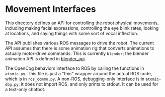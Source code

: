 
Movement Interfaces
===================

This directory defines an API for controlling the robot physical
movements, including making facial expressions, controlling the
eye blink rates, looking at locations, and saying things with
some sort of vocal inflection.

The API publishes various ROS messages to drive the robot.
The current API assumes that there is some animation rig that
converts animations to actually motor-drive commands.  This is
currently `blender`; the blender animation API is defined in
[blender_api](https://github.com/hansonrobotics/blender_api).

The OpenCog behaviors interface to ROS by calling the functions in
`atomic.py`. This file is just a "thin" wrapper around the actual ROS
code, which is in `ros_commo.py`.  A non-ROS, debugging-only interface
is in `atomic-dbg.py`; it does not import ROS, and only prints to
stdout. It can be used for a text-only chatbot.
